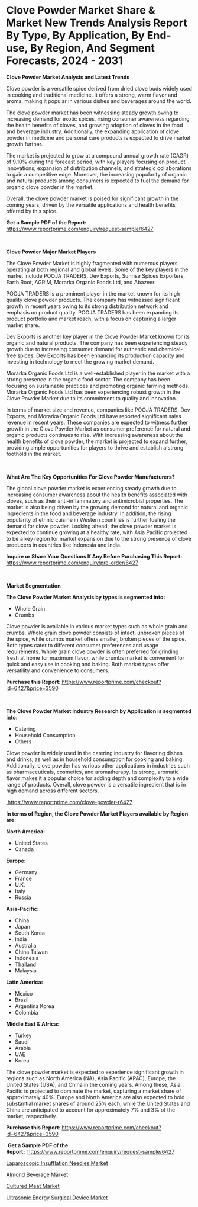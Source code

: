 <p><h1>Clove Powder Market Share & Market New Trends Analysis Report By Type, By Application, By End-use, By Region, And Segment Forecasts, 2024 - 2031</h1></p><p><strong>Clove Powder Market Analysis and Latest Trends</strong></p>
<p><p>Clove powder is a versatile spice derived from dried clove buds widely used in cooking and traditional medicine. It offers a strong, warm flavor and aroma, making it popular in various dishes and beverages around the world.</p><p>The clove powder market has been witnessing steady growth owing to increasing demand for exotic spices, rising consumer awareness regarding the health benefits of cloves, and growing adoption of cloves in the food and beverage industry. Additionally, the expanding application of clove powder in medicine and personal care products is expected to drive market growth further.</p><p>The market is projected to grow at a compound annual growth rate (CAGR) of 9.10% during the forecast period, with key players focusing on product innovations, expansion of distribution channels, and strategic collaborations to gain a competitive edge. Moreover, the increasing popularity of organic and natural products among consumers is expected to fuel the demand for organic clove powder in the market.</p><p>Overall, the clove powder market is poised for significant growth in the coming years, driven by the versatile applications and health benefits offered by this spice.</p></p>
<p><strong>Get a Sample PDF of the Report:&nbsp;</strong> <a href="https://www.reportprime.com/enquiry/request-sample/6427">https://www.reportprime.com/enquiry/request-sample/6427</a></p>
<p>&nbsp;</p>
<p><strong>Clove Powder Major Market Players</strong></p>
<p><p>The Clove Powder Market is highly fragmented with numerous players operating at both regional and global levels. Some of the key players in the market include POOJA TRADERS, Dev Exports, Sunrise Spices Exporters, Earth Root, AGRIM, Morarka Organic Foods Ltd, and Abazeer.</p><p>POOJA TRADERS is a prominent player in the market known for its high-quality clove powder products. The company has witnessed significant growth in recent years owing to its strong distribution network and emphasis on product quality. POOJA TRADERS has been expanding its product portfolio and market reach, with a focus on capturing a larger market share.</p><p>Dev Exports is another key player in the Clove Powder Market known for its organic and natural products. The company has been experiencing steady growth due to increasing consumer demand for authentic and chemical-free spices. Dev Exports has been enhancing its production capacity and investing in technology to meet the growing market demand.</p><p>Morarka Organic Foods Ltd is a well-established player in the market with a strong presence in the organic food sector. The company has been focusing on sustainable practices and promoting organic farming methods. Morarka Organic Foods Ltd has been experiencing robust growth in the Clove Powder Market due to its commitment to quality and innovation.</p><p>In terms of market size and revenue, companies like POOJA TRADERS, Dev Exports, and Morarka Organic Foods Ltd have reported significant sales revenue in recent years. These companies are expected to witness further growth in the Clove Powder Market as consumer preference for natural and organic products continues to rise. With increasing awareness about the health benefits of clove powder, the market is projected to expand further, providing ample opportunities for players to thrive and establish a strong foothold in the market.</p></p>
<p>&nbsp;</p>
<p><strong>What Are The Key Opportunities For Clove Powder Manufacturers?</strong></p>
<p><p>The global clove powder market is experiencing steady growth due to increasing consumer awareness about the health benefits associated with cloves, such as their anti-inflammatory and antimicrobial properties. The market is also being driven by the growing demand for natural and organic ingredients in the food and beverage industry. In addition, the rising popularity of ethnic cuisine in Western countries is further fueling the demand for clove powder. Looking ahead, the clove powder market is expected to continue growing at a healthy rate, with Asia Pacific projected to be a key region for market expansion due to the strong presence of clove producers in countries like Indonesia and India.</p></p>
<p><strong>Inquire or Share Your Questions If Any Before Purchasing This Report:</strong> <a href="https://www.reportprime.com/enquiry/pre-order/6427">https://www.reportprime.com/enquiry/pre-order/6427</a></p>
<p>&nbsp;</p>
<p><strong>Market Segmentation</strong></p>
<p><strong>The Clove Powder Market Analysis by types is segmented into:</strong></p>
<p><ul><li>Whole Grain</li><li>Crumbs</li></ul></p>
<p><p>Clove powder is available in various market types such as whole grain and crumbs. Whole grain clove powder consists of intact, unbroken pieces of the spice, while crumbs market offers smaller, broken pieces of the spice. Both types cater to different consumer preferences and usage requirements. Whole grain clove powder is often preferred for grinding fresh at home for maximum flavor, while crumbs market is convenient for quick and easy use in cooking and baking. Both market types offer versatility and convenience to consumers.</p></p>
<p><strong>Purchase this Report:&nbsp;</strong><a href="https://www.reportprime.com/checkout?id=6427&price=3590">https://www.reportprime.com/checkout?id=6427&price=3590</a></p>
<p>&nbsp;</p>
<p><strong>The Clove Powder Market Industry Research by Application is segmented into:</strong></p>
<p><ul><li>Catering</li><li>Household Consumption</li><li>Others</li></ul></p>
<p><p>Clove powder is widely used in the catering industry for flavoring dishes and drinks, as well as in household consumption for cooking and baking. Additionally, clove powder has various other applications in industries such as pharmaceuticals, cosmetics, and aromatherapy. Its strong, aromatic flavor makes it a popular choice for adding depth and complexity to a wide range of products. Overall, clove powder is a versatile ingredient that is in high demand across different sectors.</p></p>
<p><a href="https://www.reportprime.com/clove-powder-r6427">&nbsp;https://www.reportprime.com/clove-powder-r6427</a></p>
<p><strong>In terms of Region, the Clove Powder Market Players available by Region are:</strong></p>
<p>
    <p> <strong> North America: </strong>
        <ul>
            <li>United States</li>
            <li>Canada</li>
        </ul>
        </p> 
    <p> <strong> Europe: </strong>
        <ul>
            <li>Germany</li>
            <li>France</li>
            <li>U.K.</li>
            <li>Italy</li>
            <li>Russia</li>
        </ul>
        </p> 
    <p> <strong> Asia-Pacific: </strong>
        <ul>
            <li>China</li>
            <li>Japan</li>
            <li>South Korea</li>
            <li>India</li>
            <li>Australia</li>
            <li>China Taiwan</li>
            <li>Indonesia</li>
            <li>Thailand</li>
            <li>Malaysia</li>
        </ul>
        </p> 
    <p> <strong> Latin America: </strong>
        <ul>
            <li>Mexico</li>
            <li>Brazil</li>
            <li>Argentina Korea</li>
            <li>Colombia</li>
        </ul>
        </p> 
    <p> <strong> Middle East & Africa: </strong>
        <ul>
            <li>Turkey</li>
            <li>Saudi</li>
            <li>Arabia</li>
            <li>UAE</li>
            <li>Korea</li>
        </ul>
    </p>
    </p>
<p><p>The clove powder market is expected to experience significant growth in regions such as North America (NA), Asia Pacific (APAC), Europe, the United States (USA), and China in the coming years. Among these, Asia Pacific is projected to dominate the market, capturing a market share of approximately 40%. Europe and North America are also expected to hold substantial market shares of around 25% each, while the United States and China are anticipated to account for approximately 7% and 3% of the market, respectively.</p></p>
<p><strong>Purchase this Report: </strong><a href="https://www.reportprime.com/checkout?id=6427&price=3590">https://www.reportprime.com/checkout?id=6427&price=3590</a></p>
<p>&nbsp;<strong>Get a Sample PDF of the Report:&nbsp;&nbsp;</strong><a href="https://www.reportprime.com/enquiry/request-sample/6427">https://www.reportprime.com/enquiry/request-sample/6427</a></p>
<p><strong></strong></p>
<p><p><a href="https://issuu.com/reportprime-2/docs/laparoscopic-insufflation-needles-market-size-2030">Laparoscopic Insufflation Needles Market</a></p><p><a href="https://github.com/waylose1223/Market-Research-Report-List-1/blob/main/almond-beverage-market.md">Almond Beverage Market</a></p><p><a href="https://github.com/sardarp081/Market-Research-Report-List-1/blob/main/cultured-meat-market.md">Cultured Meat Market</a></p><p><a href="https://issuu.com/reportprime-2/docs/ultrasonic-energy-surgical-device-market-size-2030">Ultrasonic Energy Surgical Device Market</a></p></p>